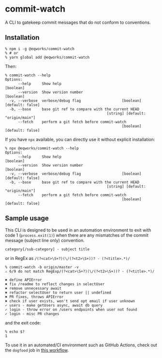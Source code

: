 # commit-watch

A CLI to gatekeep commit messages that do not conform to conventions.

## Installation

```shell
% npm i -g @eqworks/commit-watch
% # or
% yarn global add @eqworks/commit-watch
```

Then:

```shell
% commit-watch --help
Options:
      --help     Show help                                             [boolean]
      --version  Show version number                                   [boolean]
  -v, --verbose  verbose/debug flag                   [boolean] [default: false]
  -b, --base     base git ref to compare with the current HEAD
                                               [string] [default: "origin/main"]
      --fetch    perform a git fetch before commit-watch
                                                      [boolean] [default: false]
```

If you have `npx` available, you can directly use it without explicit installation:

```shell
% npx @eqworks/commit-watch --help
Options:
      --help     Show help                                             [boolean]
      --version  Show version number                                   [boolean]
  -v, --verbose  verbose/debug flag                   [boolean] [default: false]
  -b, --base     base git ref to compare with the current HEAD
                                               [string] [default: "origin/main"]
      --fetch    perform a git fetch before commit-watch
                                                      [boolean] [default: false]
```

## Sample usage

This CLI is designed to be used in an automation environment to exit with code 1 (`process.exit(1)`) when there are any mismatches of the commit message (subject line only) convention.

```
category[/sub-category] - subject title
```

or in RegEx as `/(?<cat>\S+?)(\/(?<t2>\S+))? - (?<title>.*)/`

```shell
% commit-watch -b origin/master -v
⚠ 6/9 do not match RegExp/(?<cat>\S+?)(\/(?<t2>\S+))? - (?<title>.*)/

✖ define APIError
✖ fix /readme to reflect changes in selectUser
✖ remove unnecessary await
✖ refactor selectUser to return user || undefined
✖ PR fixes, throws APIError
✖ check if user exists, won't send opt email if user unknown
✓ users - make getUsers async, await db query
✓ login - throw error on /users endpoints when user not found
✓ login - misc PR changes
```

and the exit code:

```shell
% echo $?
1
```

To use it in an automated/CI environment such as GitHub Actions, check out the `dogfood` job in [this workflow](.github/workflows/main.yml).
